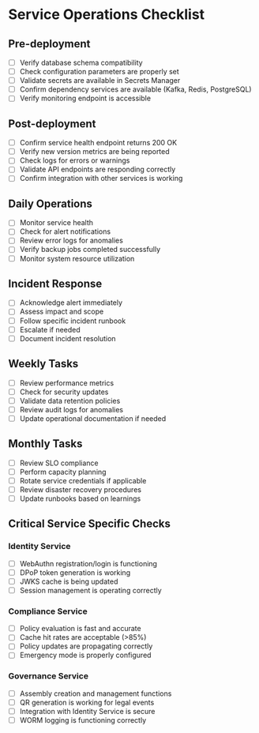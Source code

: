 # Service Operations Checklist

## Pre-deployment
- [ ] Verify database schema compatibility
- [ ] Check configuration parameters are properly set
- [ ] Validate secrets are available in Secrets Manager
- [ ] Confirm dependency services are available (Kafka, Redis, PostgreSQL)
- [ ] Verify monitoring endpoint is accessible

## Post-deployment
- [ ] Confirm service health endpoint returns 200 OK
- [ ] Verify new version metrics are being reported
- [ ] Check logs for errors or warnings
- [ ] Validate API endpoints are responding correctly
- [ ] Confirm integration with other services is working

## Daily Operations
- [ ] Monitor service health
- [ ] Check for alert notifications
- [ ] Review error logs for anomalies
- [ ] Verify backup jobs completed successfully
- [ ] Monitor system resource utilization

## Incident Response
- [ ] Acknowledge alert immediately
- [ ] Assess impact and scope
- [ ] Follow specific incident runbook
- [ ] Escalate if needed
- [ ] Document incident resolution

## Weekly Tasks
- [ ] Review performance metrics
- [ ] Check for security updates
- [ ] Validate data retention policies
- [ ] Review audit logs for anomalies
- [ ] Update operational documentation if needed

## Monthly Tasks
- [ ] Review SLO compliance
- [ ] Perform capacity planning
- [ ] Rotate service credentials if applicable
- [ ] Review disaster recovery procedures
- [ ] Update runbooks based on learnings

## Critical Service Specific Checks

### Identity Service
- [ ] WebAuthn registration/login is functioning
- [ ] DPoP token generation is working
- [ ] JWKS cache is being updated
- [ ] Session management is operating correctly

### Compliance Service
- [ ] Policy evaluation is fast and accurate
- [ ] Cache hit rates are acceptable (>85%)
- [ ] Policy updates are propagating correctly
- [ ] Emergency mode is properly configured

### Governance Service
- [ ] Assembly creation and management functions
- [ ] QR generation is working for legal events
- [ ] Integration with Identity Service is secure
- [ ] WORM logging is functioning correctly